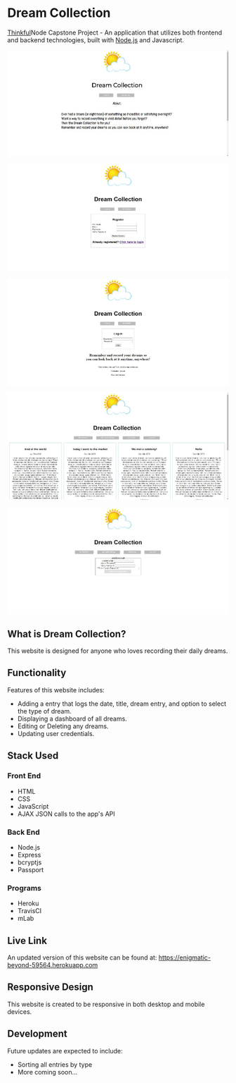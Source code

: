 <h1>Dream Collection</h1>

<p><a href="https://www.thinkful.com/">Thinkful</a>Node Capstone Project - An application that utilizes both frontend and backend technologies, built with <a href="https://nodejs.org">Node.js</a> and Javascript.

![homepage](https://github.com/venniechang/node-capstone-project/blob/master/public/images/homepage.jpg)

![register](https://github.com/venniechang/node-capstone-project/blob/master/public/images/register.jpg)

![login](https://github.com/venniechang/node-capstone-project/blob/master/public/images/login.jpg)

![dashboard](https://github.com/venniechang/node-capstone-project/blob/master/public/images/dashboard.jpg)

![settings](https://github.com/venniechang/node-capstone-project/blob/master/public/images/settings.jpg)

<h2>What is Dream Collection?</h2>
<p>This website is designed for anyone who loves recording their daily dreams.</p>

<h2>Functionality</h2>
<p>Features of this website includes:</p>
<ul>
	<li>Adding a entry that logs the date, title, dream entry, and option to select the type of dream.</li>
	<li>Displaying a dashboard of all dreams.</li>
	<li>Editing or Deleting any dreams.</li>
    <li>Updating user credentials.</li>
</ul>

<h2>Stack Used</h2>
<h3>Front End</h3>
<ul>
	<li>HTML</li>
	<li>CSS</li>
	<li>JavaScript</li>
	<li>AJAX JSON calls to the app's API</li>
</ul>

<h3>Back End</h3>
<ul>
	<li>Node.js</li>
	<li>Express</li>
	<li>bcryptjs</li>
	<li>Passport</li>
</ul>

<h3>Programs</h3>
<ul>
	<li>Heroku</li>
	<li>TravisCI</li>
	<li>mLab</li>
</ul>

<h2>Live Link</h2>
<p>An updated version of this website can be found at: <a href="https://enigmatic-beyond-59564.herokuapp.com">https://enigmatic-beyond-59564.herokuapp.com</a></p>

<h2>Responsive Design</h2>
<p>This website is created to be responsive in both desktop and mobile devices.</p>

<h2>Development</h2>
<p>Future updates are expected to include:</p>
<ul>
	<li>Sorting all entries by type</li>
	<li>More coming soon...</li>
</ul>


